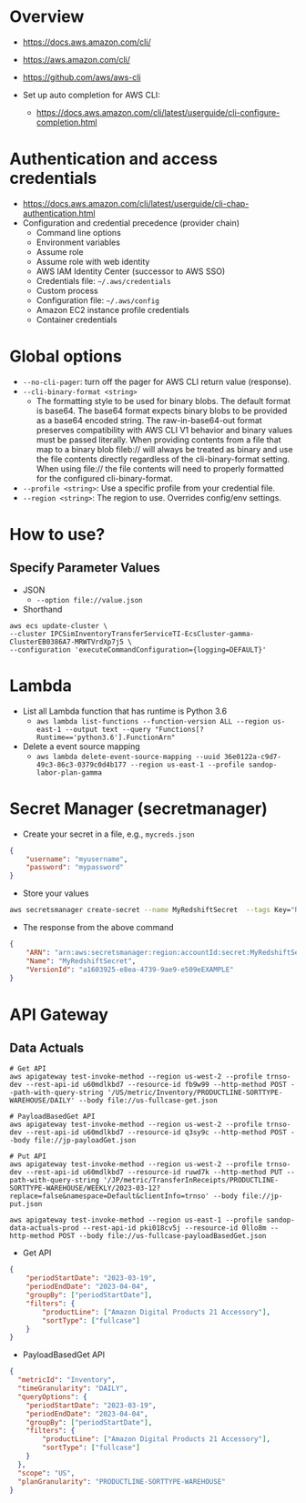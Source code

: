 # Overview

- https://docs.aws.amazon.com/cli/
- https://aws.amazon.com/cli/
- https://github.com/aws/aws-cli

- Set up auto completion for AWS CLI:
    + https://docs.aws.amazon.com/cli/latest/userguide/cli-configure-completion.html

# Authentication and access credentials

- https://docs.aws.amazon.com/cli/latest/userguide/cli-chap-authentication.html
- Configuration and credential precedence (provider chain)
    + Command line options
    + Environment variables
    + Assume role
    + Assume role with web identity
    + AWS IAM Identity Center (successor to AWS SSO)
    + Credentials file: `~/.aws/credentials`
    + Custom process
    + Configuration file: `~/.aws/config`
    + Amazon EC2 instance profile credentials
    + Container credentials

# Global options

- `--no-cli-pager`: turn off the pager for AWS CLI return value
  (response).
- `--cli-binary-format <string>`
    + The formatting style to be used for binary blobs. The default
      format is base64. The base64 format expects binary blobs to be
      provided as a base64 encoded string. The raw-in-base64-out format
      preserves compatibility with AWS CLI V1 behavior and binary values
      must be passed literally. When providing contents from a file that
      map to a binary blob fileb:// will always be treated as binary and
      use the file contents directly regardless of the cli-binary-format
      setting. When using file:// the file contents will need to
      properly formatted for the configured cli-binary-format.
- `--profile <string>`: Use a specific profile from your credential file.
- `--region <string>`: The region to use. Overrides config/env settings.

# How to use?

## Specify Parameter Values

- JSON
    + `--option file://value.json`
- Shorthand

```
aws ecs update-cluster \
--cluster IPCSimInventoryTransferServiceTI-EcsCluster-gamma-ClusterEB0386A7-MRWTVrdXp7j5 \
--configuration 'executeCommandConfiguration={logging=DEFAULT}'
```

# Lambda

- List all Lambda function that has runtime is Python 3.6
    + `aws lambda list-functions --function-version ALL --region us-east-1 --output text --query "Functions[?Runtime=='python3.6'].FunctionArn"`
- Delete a event source mapping
    + `aws lambda delete-event-source-mapping --uuid 36e0122a-c9d7-49c3-86c3-0379c0d4b177 --region us-east-1 --profile sandop-labor-plan-gamma`

# Secret Manager (secretmanager)

- Create your secret in a file, e.g., `mycreds.json`

```json
{
    "username": "myusername",
    "password": "mypassword"
}
```

- Store your values

```bash
aws secretsmanager create-secret --name MyRedshiftSecret  --tags Key="RedshiftDataFullAccess",Value="serverless" --secret-string file://mycreds.json
```

- The response from the above command

```json
{
    "ARN": "arn:aws:secretsmanager:region:accountId:secret:MyRedshiftSecret-mvLHxf",
    "Name": "MyRedshiftSecret",
    "VersionId": "a1603925-e8ea-4739-9ae9-e509eEXAMPLE"
}
```

# API Gateway

## Data Actuals

```
# Get API
aws apigateway test-invoke-method --region us-west-2 --profile trnso-dev --rest-api-id u60mdlkbd7 --resource-id fb9w99 --http-method POST --path-with-query-string '/US/metric/Inventory/PRODUCTLINE-SORTTYPE-WAREHOUSE/DAILY' --body file://us-fullcase-get.json

# PayloadBasedGet API
aws apigateway test-invoke-method --region us-west-2 --profile trnso-dev --rest-api-id u60mdlkbd7 --resource-id q3sy9c --http-method POST --body file://jp-payloadGet.json

# Put API
aws apigateway test-invoke-method --region us-west-2 --profile trnso-dev --rest-api-id u60mdlkbd7 --resource-id ruwd7k --http-method PUT --path-with-query-string '/JP/metric/TransferInReceipts/PRODUCTLINE-SORTTYPE-WAREHOUSE/WEEKLY/2023-03-12?replace=false&namespace=Default&clientInfo=trnso' --body file://jp-put.json

aws apigateway test-invoke-method --region us-east-1 --profile sandop-data-actuals-prod --rest-api-id pki018cv5j --resource-id 0llo8m --http-method POST --body file://us-fullcase-payloadBasedGet.json

```

- Get API

```json
{
    "periodStartDate": "2023-03-19",
    "periodEndDate": "2023-04-04",
    "groupBy": ["periodStartDate"],
    "filters": {
        "productLine": ["Amazon Digital Products 21 Accessory"],
        "sortType": ["fullcase"]
    }
}
```

- PayloadBasedGet API

```json
{
  "metricId": "Inventory",
  "timeGranularity": "DAILY",
  "queryOptions": {
    "periodStartDate": "2023-03-19",
    "periodEndDate": "2023-04-04",
    "groupBy": ["periodStartDate"],
    "filters": {
        "productLine": ["Amazon Digital Products 21 Accessory"],
        "sortType": ["fullcase"]
    }
  },
  "scope": "US",
  "planGranularity": "PRODUCTLINE-SORTTYPE-WAREHOUSE"
}
```
